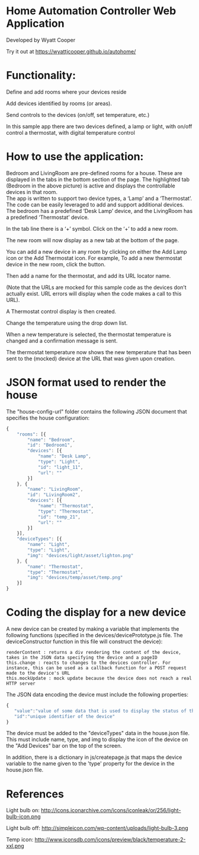 # Home Automation Controller Web Application

Developed by Wyatt Cooper

Try it out at https://wyattjcooper.github.io/autohome/

# Functionality:

Define and add rooms where your devices reside

Add devices identified by rooms (or areas).

Send controls to the devices (on/off, set temperature, etc.)

In this sample app there are two devices defined, 
a lamp or light, with on/off control
a thermostat, with digital temperature control

# How to use the application:

Bedroom and LivingRoom are pre-defined rooms for a house.  These are displayed in the tabs in the bottom section of the page.  The highlighted tab (Bedroom in the above picture) is active and displays the controllable devices in that room.   
The app is written to support two device types, a ‘Lamp’ and a ‘Thermostat’.  The code can be easily leveraged to add and support additional devices.   
The bedroom has a predefined ‘Desk Lamp’ device, and the LivingRoom has a predefined ‘Thermostat’ device.   

In the tab line there is a ‘+’ symbol.  Click on the ‘+’ to add a new room.   

The new room will now display as a new tab at the bottom of the page.

You can add a new device in any room by clicking on either the Add Lamp icon or the Add Thermostat icon.  For example, To add a new thermostat device in the new room, click the  button.

Then add a name for the thermostat, and add its URL locator name.  

(Note that the URLs are mocked for this sample code as the devices don’t actually exist. URL errors will display when the code makes a call to this URL).  

A Thermostat control display is then created.          

Change the temperature using the drop down list.

When a new temperature is selected, the thermostat temperature is changed and a confirmation message is sent.

The thermostat temperature now shows the new temperature that has been sent to the (mocked) device at the URL that was given upon creation.  

# JSON format used to render the house 
The "house-config-url" folder contains the following JSON document that specifies the house configuration:
```javascript
{
    "rooms": [{
        "name": "Bedroom",
        "id": "Bedroom1",
        "devices": [{
            "name": "Desk Lamp",
            "type": "Light",
            "id": "light_11",
            "url": ""
        }]
    }, {
        "name": "LivingRoom",
        "id": "LivingRoom2",
        "devices": [{
            "name": "Thermostat",
            "type": "Thermostat",
            "id": "temp_21",
            "url": ""
        }]
    }],
    "deviceTypes": [{
        "name": "Light",
        "type": "Light",
        "img": "devices/light/asset/lighton.png"
    }, {
        "name": "Thermostat",
        "type": "Thermostat",
        "img": "devices/temp/asset/temp.png"
    }]
}
```

# Coding the display for a new device

A new device can be created by making a variable that implements the following functions (specified in the devices/devicePrototype.js file.  The deviceConstructor function in this file will construct the device):
	
	renderContent : returns a div rendering the content of the device, takes in the JSON data specifying the device and a pageID
	this.change : reacts to changes to the devices controller. For instance, this can be used as a callback function for a POST request made to the device's URL
	this.mockUpdate : mock update because the device does not reach a real HTTP server

 The JSON data encoding the device must include the following properties: 
 
 ```javascript
 {
	"value":"value of some data that is used to display the status of the device"
	"id":"unique identifier of the device"
}
 ```
 The device must be added to the "deviceTypes" data in the house.json file.  This must include name, type, and img to display the icon of the device on the "Add Devices" bar on the top of the screen.
 
 In addition, there is a dictionary in js/createpage.js that maps the device variable to the name given to the 'type' property for the device in the house.json file. 

# References 

Light bulb on: http://icons.iconarchive.com/icons/iconleak/or/256/light-bulb-icon.png

Light bulb off: http://simpleicon.com/wp-content/uploads/light-bulb-3.png

Temp icon: http://www.iconsdb.com/icons/preview/black/temperature-2-xxl.png



